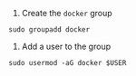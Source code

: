 1. Create the `docker` group
  ```
  sudo groupadd docker
  ```
1. Add a user to the group
  ```
  sudo usermod -aG docker $USER 
  ```
